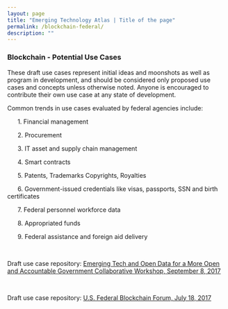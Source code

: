 ```yaml
---
layout: page
title: "Emerging Technology Atlas | Title of the page"
permalink: /blockchain-federal/
description: ""
---
```


### Blockchain - Potential Use Cases

<p>These draft use cases represent initial ideas and moonshots as well as program in development, and should be considered only proposed use cases and concepts unless otherwise noted. Anyone is encouraged to contribute their own use case at any state of development. 

<p> Common trends in use cases evaluated by federal agencies include: 
<p>&nbsp;&nbsp;&nbsp;&nbsp;&nbsp;&nbsp;1. Financial management
<p>&nbsp;&nbsp;&nbsp;&nbsp;&nbsp;&nbsp;2. Procurement
<p>&nbsp;&nbsp;&nbsp;&nbsp;&nbsp;&nbsp;3. IT asset and supply chain management
<p>&nbsp;&nbsp;&nbsp;&nbsp;&nbsp;&nbsp;4. Smart contracts
<p>&nbsp;&nbsp;&nbsp;&nbsp;&nbsp;&nbsp;5. Patents, Trademarks Copyrights, Royalties
<p>&nbsp;&nbsp;&nbsp;&nbsp;&nbsp;&nbsp;6. Government-issued credentials like visas, passports, SSN and birth certificates
<p>&nbsp;&nbsp;&nbsp;&nbsp;&nbsp;&nbsp;7. Federal personnel workforce data
<p>&nbsp;&nbsp;&nbsp;&nbsp;&nbsp;&nbsp;8. Appropriated funds
<p>&nbsp;&nbsp;&nbsp;&nbsp;&nbsp;&nbsp;9. Federal assistance and foreign aid delivery</p>
<p> <br> </p>

<p>Draft use case repository: <a href="/emerging-technology-atlas/blockchain-workshop/"><span>Emerging Tech and Open Data for a More Open and Accountable Government Collaborative Workshop, September 8, 2017</span></a></p>

<p>  

 <br>

   </p>
   
<p>Draft use case repository: <a href="/emerging-technology-atlas/blockchain-forum/"><span>U.S. Federal Blockchain Forum, July 18, 2017</span></a></p>

